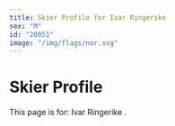 ```yaml
---
title: Skier Profile for Ivar Ringerike 
sex: "M"
id: "20051"
image: "/img/flags/nor.svg" 
---
```


# Skier Profile

This page is for: Ivar Ringerike .
    